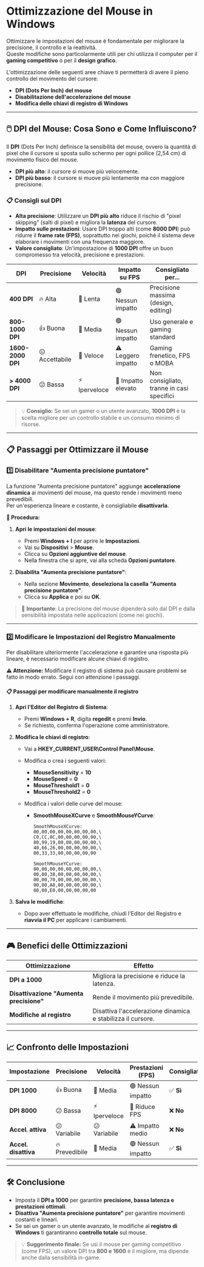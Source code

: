 # **Ottimizzazione del Mouse in Windows**

Ottimizzare le impostazioni del mouse è fondamentale per migliorare la precisione, il controllo e la reattività.  
Queste modifiche sono particolarmente utili per chi utilizza il computer per il **gaming competitivo** o per il **design grafico**.  

L'ottimizzazione delle seguenti aree chiave ti permetterà di avere il pieno controllo del movimento del cursore:  
- **DPI (Dots Per Inch) del mouse**  
- **Disabilitazione dell'accelerazione del mouse**  
- **Modifica delle chiavi di registro di Windows**  

---

## **🖱️ DPI del Mouse: Cosa Sono e Come Influiscono?**
Il **DPI** (Dots Per Inch) definisce la sensibilità del mouse, ovvero la quantità di pixel che il cursore 
   si sposta sullo schermo per ogni pollice (2,54 cm) di movimento fisico del mouse.  
- **DPI più alto**: il cursore si muove più velocemente.  
- **DPI più basso**: il cursore si muove più lentamente ma con maggiore precisione.  

### **📋 Consigli sul DPI**
- **Alta precisione**: Utilizzare un **DPI più alto** riduce il rischio di "pixel skipping" (salti di pixel) e migliora la **latenza** del cursore.  
- **Impatto sulle prestazioni**: Usare DPI troppo alti (come **8000 DPI**) può ridurre il **frame rate (FPS)**, soprattutto nei giochi, 
   poiché il sistema deve elaborare i movimenti con una frequenza maggiore.  
- **Valore consigliato**: Un'impostazione di **1000 DPI** offre un buon compromesso tra velocità, precisione e prestazioni.  

| **DPI**          | **Precisione** | **Velocità** | **Impatto su FPS** | **Consigliato per...**                    |
|------------------|----------------|--------------|--------------------|-------------------------------------------|
| **400 DPI**      | 🔥 Alta        | 🐢 Lenta     | 🟢 Nessun impatto  | Precisione massima (design, editing)      |
| **800-1000 DPI** | 👍 Buona       | 🚶 Media     | 🟢 Nessun impatto  | Uso generale e gaming standard            |
| **1600-2000 DPI**| 😐 Accettabile | 🚀 Veloce    | ⚠️ Leggero impatto | Gaming frenetico, FPS o MOBA              |
| **> 4000 DPI**   | 😕 Bassa       | ⚡ Iperveloce | 🔴 Impatto elevato | Non consigliato, tranne in casi specifici |

> 💡 **Consiglio:** Se sei un gamer o un utente avanzato, **1000 DPI** è la scelta migliore per un controllo stabile e un consumo minimo di risorse.  

---

## **📋 Passaggi per Ottimizzare il Mouse**

### **1️⃣ Disabilitare "Aumenta precisione puntatore"**
La funzione "Aumenta precisione puntatore" aggiunge **accelerazione dinamica** ai movimenti del mouse, ma questo rende i movimenti meno prevedibili.  
Per un'esperienza lineare e costante, è consigliabile **disattivarla**.  

**📌 Procedura:**
1. **Apri le impostazioni del mouse**:  
   - Premi **Windows + I** per aprire le **Impostazioni**.  
   - Vai su **Dispositivi** > **Mouse**.  
   - Clicca su **Opzioni aggiuntive del mouse**.  
   - Nella finestra che si apre, vai alla scheda **Opzioni puntatore**.  

2. **Disabilita "Aumenta precisione puntatore"**:  
   - Nella sezione **Movimento**, **deseleziona la casella** **"Aumenta precisione puntatore"**.  
   - Clicca su **Applica** e poi su **OK**.  

> 🛑 **Importante**: La precisione del mouse dipenderà solo dal DPI e dalla sensibilità impostata nelle applicazioni (come nei giochi).  

---

### **2️⃣ Modificare le Impostazioni del Registro Manualmente**
Per disabilitare ulteriormente l'accelerazione e garantire una risposta più lineare, è necessario modificare alcune chiavi di registro.  

**⚠️ Attenzione:** Modificare il registro di sistema può causare problemi se fatto in modo errato. Segui con attenzione i passaggi.  

#### **📋 Passaggi per modificare manualmente il registro**
1. **Apri l'Editor del Registro di Sistema**:  
   - Premi **Windows + R**, digita **regedit** e premi **Invio**.  
   - Se richiesto, conferma l'operazione come amministratore.  

2. **Modifica le chiavi di registro**:  
   - Vai a **HKEY_CURRENT_USER\Control Panel\Mouse**.  
   - Modifica o crea i seguenti valori:  
     - **MouseSensitivity** = **10**  
     - **MouseSpeed** = **0**  
     - **MouseThreshold1** = **0**  
     - **MouseThreshold2** = **0**  

   - Modifica i valori delle curve del mouse:  
     - **SmoothMouseXCurve** e **SmoothMouseYCurve**:  
       ```plaintext
       SmoothMouseXCurve: 
       00,00,00,00,00,00,00,00,\
       C0,CC,0C,00,00,00,00,00,\
       80,99,19,00,00,00,00,00,\
       40,66,26,00,00,00,00,00,\
       00,33,33,00,00,00,00,00
       
       SmoothMouseYCurve: 
       00,00,00,00,00,00,00,00,\
       00,00,38,00,00,00,00,00,\
       00,00,70,00,00,00,00,00,\
       00,00,A8,00,00,00,00,00,\
       00,00,E0,00,00,00,00,00
       ```

3. **Salva le modifiche**:  
   - Dopo aver effettuato le modifiche, chiudi l'Editor del Registro e **riavvia il PC** per applicare i cambiamenti.  

---

## **🎮 Benefici delle Ottimizzazioni**
| **Ottimizzazione**                      | **Effetto**                                                 |
|-----------------------------------------|-------------------------------------------------------------|
| **DPI a 1000**                          | Migliora la precisione e riduce la latenza.                 |
| **Disattivazione "Aumenta precisione"** | Rende il movimento più prevedibile.                         |
| **Modifiche al registro**               | Disattiva l'accelerazione dinamica e stabilizza il cursore. |

---

## **📈 Confronto delle Impostazioni**
| **Impostazione**    | **Precisione** | **Velocità** | **Prestazioni (FPS)**| **Consigliata?**|
|---------------------|----------------|--------------|----------------------|-----------------|
| **DPI 1000**        | 👍 Buona       | 🚶 Media     | 🟢 Nessun impatto    | ✅ **Sì**       |
| **DPI 8000**        | 😕 Bassa       | ⚡ Iperveloce | 🔴 Riduce FPS        | ❌ **No**        |
| **Accel. attiva**   | 😕 Variabile   | 😕 Variabile | ⚠️ Impatto medio     | ❌ **No**        |
| **Accel. disattiva**| 🔥 Prevedibile | 🚶 Media     | 🟢 Nessun impatto    | ✅ **Sì**       |

---

## **🛠️ Conclusione**
- Imposta il **DPI a 1000** per garantire **precisione, bassa latenza e prestazioni ottimali**.  
- **Disattiva "Aumenta precisione puntatore"** per garantire movimenti costanti e lineari.  
- Se sei un gamer o un utente avanzato, le modifiche al **registro di Windows** ti garantiranno **controllo totale** sul mouse.  

> 💡 **Suggerimento finale:** Se usi il mouse per gaming competitivo (come FPS), un valore DPI tra **800 e 1600** è il migliore, ma dipende anche dalla sensibilità in-game.  